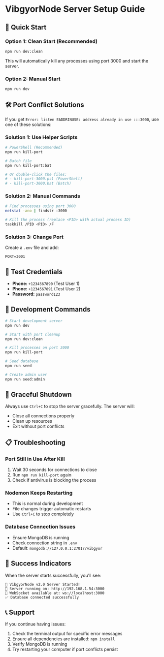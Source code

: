 # VibgyorNode Server Setup Guide

## 🚀 Quick Start

### Option 1: Clean Start (Recommended)
```bash
npm run dev:clean
```
This will automatically kill any processes using port 3000 and start the server.

### Option 2: Manual Start
```bash
npm run dev
```

## 🛠️ Port Conflict Solutions

If you get `Error: listen EADDRINUSE: address already in use :::3000`, use one of these solutions:

### Solution 1: Use Helper Scripts
```bash
# PowerShell (Recommended)
npm run kill-port

# Batch file
npm run kill-port:bat

# Or double-click the files:
# - kill-port-3000.ps1 (PowerShell)
# - kill-port-3000.bat (Batch)
```

### Solution 2: Manual Commands
```bash
# Find processes using port 3000
netstat -ano | findstr :3000

# Kill the process (replace <PID> with actual process ID)
taskkill /PID <PID> /F
```

### Solution 3: Change Port
Create a `.env` file and add:
```
PORT=3001
```

## 🎯 Test Credentials

- **Phone:** `+1234567890` (Test User 1)
- **Phone:** `+1234567891` (Test User 2)
- **Password:** `password123`

## 🔧 Development Commands

```bash
# Start development server
npm run dev

# Start with port cleanup
npm run dev:clean

# Kill processes on port 3000
npm run kill-port

# Seed database
npm run seed

# Create admin user
npm run seed:admin
```

## 🛑 Graceful Shutdown

Always use `Ctrl+C` to stop the server gracefully. The server will:
- Close all connections properly
- Clean up resources
- Exit without port conflicts

## 📋 Troubleshooting

### Port Still in Use After Kill
1. Wait 30 seconds for connections to close
2. Run `npm run kill-port` again
3. Check if antivirus is blocking the process

### Nodemon Keeps Restarting
- This is normal during development
- File changes trigger automatic restarts
- Use `Ctrl+C` to stop completely

### Database Connection Issues
- Ensure MongoDB is running
- Check connection string in `.env`
- Default: `mongodb://127.0.0.1:27017/vibgyor`

## 🎉 Success Indicators

When the server starts successfully, you'll see:
```
🚀 VibgyorNode v2.0 Server Started!
📡 Server running on: http://192.168.1.54:3000
🔌 WebSocket available at: ws://localhost:3000
✅ Database connected successfully
```

## 📞 Support

If you continue having issues:
1. Check the terminal output for specific error messages
2. Ensure all dependencies are installed: `npm install`
3. Verify MongoDB is running
4. Try restarting your computer if port conflicts persist
